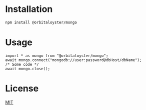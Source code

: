 # Installation
```bash
npm install @orbitaloyster/mongo
```

# Usage
```
import * as mongo from "@orbitaloyster/mongo";
await mongo.connect("mongodb://user:password@dbHost/dbName");
/* Some code */
await mongo.close();
```

# License
[MIT](LICENSE)
